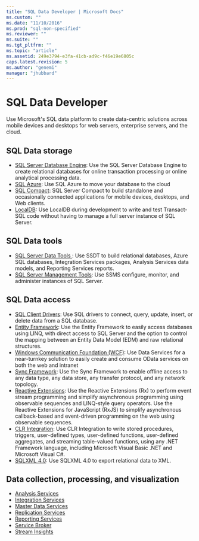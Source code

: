 ```yaml
---
title: "SQL Data Developer | Microsoft Docs"
ms.custom: ""
ms.date: "11/10/2016"
ms.prod: "sql-non-specified"
ms.reviewer: ""
ms.suite: ""
ms.tgt_pltfrm: ""
ms.topic: "article"
ms.assetid: 249e3794-e3fa-41cb-ad9c-f46e19e6805c
caps.latest.revision: 5
ms.author: "genemi"
manager: "jhubbard"
---
```

# SQL Data Developer
Use Microsoft's SQL data platform to create data-centric solutions across mobile devices and desktops for web servers, enterprise servers, and the cloud.  

## SQL Data storage
* [SQL Server Database Engine](https://msdn.microsoft.com/library/ms187875.aspx): Use the  SQL Server Database Engine to create relational databases for online transaction processing or online analytical processing data. 
* [SQL Azure](https://azure.microsoft.com/services/sql-database/): Use  SQL Azure to move your database to the cloud 
* [SQL Compact](https://msdn.microsoft.com/library/hh825829.aspx): SQL Server Compact to build standalone and occasionally connected applications for mobile devices, desktops, and Web clients.
* [LocalDB](https://msdn.microsoft.com/library/hh510202.aspx): Use LocalDB during development to write and test Transact-SQL code without having to manage a full server instance of SQL Server.

## SQL Data tools
* [SQL Server Data Tools ](https://msdn.microsoft.com/library/mt204009.aspx) : Use  SSDT to build relational databases, Azure SQL databases, Integration Services packages, Analysis Services data models, and Reporting Services reports.
* [SQL Server Management Tools](https://msdn.microsoft.com/library/hh213248.aspx):  Use SSMS configure, monitor, and administer instances of SQL Server.

## SQL Data access
* [SQL Client Drivers](https://msdn.microsoft.com/library/mt654049.aspx):  Use SQL drivers to connect, query, update, insert, or delete data from a SQL database.
* [Entity Framework](https://msdn.microsoft.com/library/gg696172.aspx): Use the  Entity Framework to easily access databases using LINQ, with direct access to SQL Server and the option to control the mapping between an Entity Data Model (EDM) and raw relational structures. 
* [Windows Communication Foundation (WCF)](https://msdn.microsoft.com/library/dd456779.aspx): Use  Data Services for a near-turnkey solution to easily create and consume OData services on both the web and intranet
* [Sync Framework](https://msdn.microsoft.com/library/jj839436.aspx): Use the  Sync Framework to enable offline access to any data type, any data store, any transfer protocol, and any network topology.
* [Reactive Extensions](https://msdn.microsoft.com/library/hh242985.aspx): Use the  Reactive Extensions (Rx) to perform event stream programming and simplify asynchronous programming using observable sequences and LINQ-style query operators.  Use the  Reactive Extensions for JavaScript (RxJS) to simplify asynchronous callback-based and event-driven programming on the web using observable sequences.
* [CLR Integration](https://msdn.microsoft.com/library/ms131102.aspx):  Use CLR Integration to write stored procedures, triggers, user-defined types, user-defined functions, user-defined aggregates, and streaming table-valued functions, using any .NET Framework language, including Microsoft Visual Basic .NET and Microsoft Visual C#. 
* [SQLXML 4.0](https://msdn.microsoft.com/library/ms171779.aspx): Use SQLXML 4.0 to export relational data to XML.

## Data collection, processing, and visualization
* [Analysis Services](https://msdn.microsoft.com/library/bb500153.aspx)
* [Integration Services](https://msdn.microsoft.com/library/ms136025.aspx)  
* [Master Data Services](https://msdn.microsoft.com/library/hh230994.aspx)
* [Replication Services](https://msdn.microsoft.com/library/ms147384.aspx)
* [Reporting Services](https://msdn.microsoft.com/library/bb522713.aspx)
* [Service Broker](https://msdn.microsoft.com/library/bb522893.aspx)
* [Stream Insights](https://msdn.microsoft.com/library/hh750618.aspx)  

 
